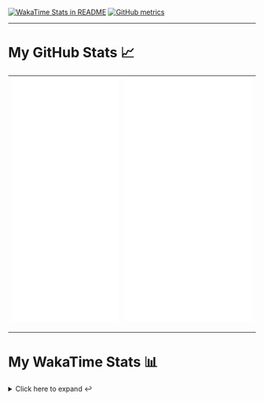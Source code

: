 [![WakaTime Stats in README](https://github.com/LOsioChico/LOsioChico/actions/workflows/waka.yml/badge.svg)](https://github.com/LOsioChico/LOsioChico/actions/workflows/waka.yml) [![GitHub metrics](https://github.com/LOsioChico/LOsioChico/actions/workflows/metrics.yml/badge.svg)](https://github.com/LOsioChico/LOsioChico/actions/workflows/metrics.yml)

---

# My GitHub Stats 📈

| ![](./assets/metrics.svg) | ![](./assets/metrics2.svg) |
| ------------------------- | -------------------------- |

---

# My WakaTime Stats 📊

<details>
<summary>Click here to expand ↩️</summary>
<br>

<!--START_SECTION:waka-->
![Code Time](http://img.shields.io/badge/Code%20Time-2%2C267%20hrs%2034%20mins-blue)

![Lines of code](https://img.shields.io/badge/From%20Hello%20World%20I%27ve%20Written-446.1%20thousand%20lines%20of%20code-blue)

**🐱 My GitHub Data** 

> 📦 694.8 kB Used in GitHub's Storage 
 > 
> 🏆 245 Contributions in the Year 2025
 > 
> 🚫 Not Opted to Hire
 > 
> 📜 29 Public Repositories 
 > 
> 🔑 34 Private Repositories 
 > 
**I'm a Night 🦉** 

```text
🌞 Morning                686 commits         ████░░░░░░░░░░░░░░░░░░░░░   14.51 % 
🌆 Daytime                1519 commits        ████████░░░░░░░░░░░░░░░░░   32.12 % 
🌃 Evening                1616 commits        █████████░░░░░░░░░░░░░░░░   34.17 % 
🌙 Night                  908 commits         █████░░░░░░░░░░░░░░░░░░░░   19.20 % 
```
📅 **I'm Most Productive on Thursday** 

```text
Monday                   642 commits         ███░░░░░░░░░░░░░░░░░░░░░░   13.58 % 
Tuesday                  736 commits         ████░░░░░░░░░░░░░░░░░░░░░   15.56 % 
Wednesday                559 commits         ███░░░░░░░░░░░░░░░░░░░░░░   11.82 % 
Thursday                 881 commits         █████░░░░░░░░░░░░░░░░░░░░   18.63 % 
Friday                   709 commits         ████░░░░░░░░░░░░░░░░░░░░░   14.99 % 
Saturday                 758 commits         ████░░░░░░░░░░░░░░░░░░░░░   16.03 % 
Sunday                   444 commits         ██░░░░░░░░░░░░░░░░░░░░░░░   09.39 % 
```


📊 **This Week I Spent My Time On** 

```text
💬 Programming Languages: 
Astro                    8 hrs 20 mins       ████████████████░░░░░░░░░   62.00 % 
TypeScript               2 hrs 11 mins       ████░░░░░░░░░░░░░░░░░░░░░   16.31 % 
YAML                     1 hr 11 mins        ██░░░░░░░░░░░░░░░░░░░░░░░   08.82 % 
SQL                      26 mins             █░░░░░░░░░░░░░░░░░░░░░░░░   03.26 % 
Other                    25 mins             █░░░░░░░░░░░░░░░░░░░░░░░░   03.17 % 
```

**I Mostly Code in TypeScript** 

```text
TypeScript               33 repos            ████████████░░░░░░░░░░░░░   49.25 % 
Scala                    9 repos             ███░░░░░░░░░░░░░░░░░░░░░░   13.43 % 
JavaScript               7 repos             ███░░░░░░░░░░░░░░░░░░░░░░   10.45 % 
CSS                      5 repos             ██░░░░░░░░░░░░░░░░░░░░░░░   07.46 % 
Astro                    4 repos             █░░░░░░░░░░░░░░░░░░░░░░░░   05.97 % 
```




 Last Updated on 26/06/2025 01:12:46 UTC
<!--END_SECTION:waka-->

## </details>

